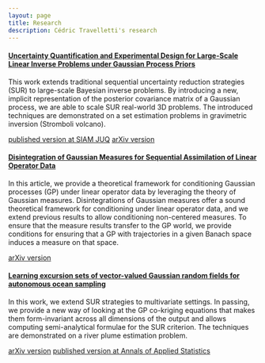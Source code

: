 ```yaml
---
layout: page
title: Research
description: Cédric Travelletti's research
---
```



#### <u>Uncertainty Quantification and Experimental Design for Large-Scale Linear Inverse Problems under Gaussian Process Priors</u>
This work extends traditional sequential uncertainty reduction strategies (SUR) 
to large-scale Bayesian inverse problems. 
By introducing a new, implicit representation of the posterior covariance matrix of a 
Gaussian process, we are able to scale SUR real-world 3D problems. 
The introduced techniques are demonstrated on a set estimation problems in gravimetric inversion 
(Stromboli volcano).

[published version at SIAM JUQ](https://doi.org/10.1137/21M1445028)
[arXiv version](https://doi.org/10.48550/arXiv.2109.03457)




#### <u>Disintegration of Gaussian Measures for Sequential Assimilation of Linear Operator Data</u>
In this article, we provide a theoretical framework for conditioning Gaussian processes (GP) 
under linear operator data by leveraging the theory of Gaussian measures. 
Disintegrations of Gaussian measures offer a sound theoretical framework for conditioning under 
linear operator data, and we extend previous results to allow conditioning non-centered measures. 
To ensure that the measure results transfer to the GP world, we provide conditions for ensuring 
that a GP with trajectories in a given Banach space induces a measure on that space.

[arXiv version](https://doi.org/10.48550/arXiv.2207.13581)



#### <u>Learning excursion sets of vector-valued Gaussian random fields for autonomous ocean sampling</u>
In this work, we extend SUR strategies to multivariate settings. In passing, we provide a new 
way of looking at the GP co-kriging equations that makes them form-invariant across 
all dimensions of the output and allows computing semi-analytical formulae for the SUR criterion. 
The techniques are demonstrated on a river plume estimation problem.

[arXiv version](https://doi.org/10.48550/arXiv.2007.03722)
[published version at Annals of Applied Statistics](https://doi.org/10.1214/21-AOAS1451)


<!-- Note: this is how to write a comment in HTML. Everything in here won't show up on your webpage.-->

<!--
To increase the size of the title, use fewer # in front of the paper title.
To decrease the size of the title, use more #. 
To remove the italics, remove the * before and after the description
To remove the underline from the title, remove the <u> tags (<u> and </u>)
-->
